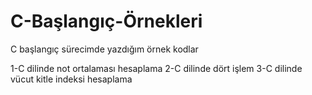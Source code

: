 # C-Başlangıç-Örnekleri

C başlangıç sürecimde yazdığım örnek kodlar

1-C dilinde not ortalaması hesaplama 
2-C dilinde dört işlem 
3-C dilinde vücut kitle indeksi hesaplama
